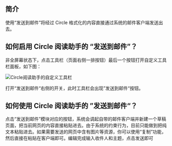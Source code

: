 ## 简介

使用“发送到邮件”将经过 Circle 格式化的内容直接通过系统的邮件客户端发送出去。

## 如何启用 Circle 阅读助手的 “发送到邮件”？

非全屏幕状态下，点击工具栏（页面右侧一排按钮）最后一个按钮打开自定义工具栏面板，如下图：

![Circle阅读助手的自定义工具栏](/sites/default/files/toolset.png)

打开“发送到邮件“右侧的开关，此时工具栏会出现”发送到邮件“按钮。

## 如何使用 Circle 阅读助手的 ”发送到邮件“？

点击“发送到邮件”模块对应的按钮，系统会调起自带的邮件客户端并新建一个草稿页面，把当前网页的内容直接粘贴进去。由于系统的约束行为，目前只能做到把纯文本粘贴进去。如果需要发送的网页中含有图片等资源，你可以使用“复制”功能，然后直接在粘贴在客户端即可。编辑完成输入收件人和主题，点击发送即可
